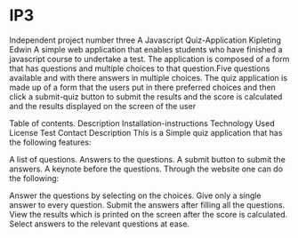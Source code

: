 # IP3
Independent project number three
A Javascript Quiz-Application
Kipleting Edwin
A simple web application that enables students who have finished a javascript course to undertake a test. The application is composed of a form that has questions and multiple choices to that question.Five questions available and with there answers in multiple choices. The quiz application is made up of a form that the users put in there preferred choices and then click a submit-quiz button to submit the results and the score is calculated and the results displayed on the screen of the user

Table of contents.
Description
Installation-instructions
Technology Used
License
Test
Contact
Description
This is a Simple quiz application that has the following features:

A list of questions.
Answers to the questions.
A submit button to submit the answers.
A keynote before the questions.
Through the website one can do the following:

Answer the questions by selecting on the choices.
Give only a single answer to every question.
Submit the answers after filling all the questions.
View the results which is printed on the screen after the score is calculated.
Select answers to the relevant questions at ease.
